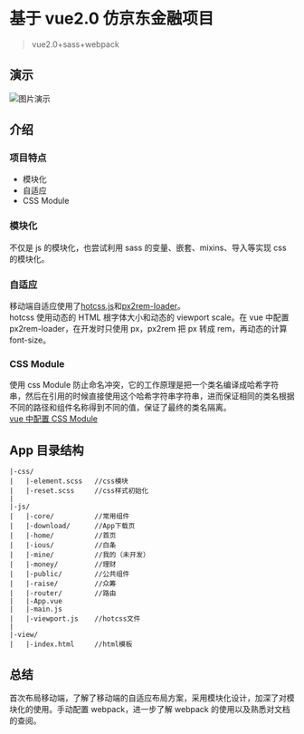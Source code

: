 # 基于 vue2.0 仿京东金融项目

> vue2.0+sass+webpack

## 演示

![图片演示](http://oweyznv3o.bkt.clouddn.com/show.gif)

## 介绍

### 项目特点

* 模块化
* 自适应
* CSS Module

### 模块化

不仅是 js 的模块化，也尝试利用 sass 的变量、嵌套、mixins、导入等实现 css 的模块化。

### 自适应

移动端自适应使用了[hotcss.js](https://github.com/imochen/hotcss)和[px2rem-loader](https://github.com/Jinjiang/px2rem-loader)。  
hotcss 使用动态的 HTML 根字体大小和动态的 viewport scale。在 vue 中配置 px2rem-loader，在开发时只使用 px，px2rem 把 px 转成 rem，再动态的计算 font-size。

### CSS Module

使用 css Module 防止命名冲突，它的工作原理是把一个类名编译成哈希字符串，然后在引用的时候直接使用这个哈希字符串字符串，进而保证相同的类名根据不同的路径和组件名称得到不同的值，保证了最终的类名隔离。  
[vue 中配置 CSS Module](https://vue-loader.vuejs.org/zh-cn/features/css-modules.html)

## App 目录结构

```
|-css/
|   |-element.scss   //css模块
|   |-reset.scss     //css样式初始化
|
|-js/
|   |-core/          //常用组件
|   |-download/      //App下载页
|   |-home/          //首页
|   |-ious/          //白条
|   |-mine/          //我的（未开发）
|   |-money/         //理财
|   |-public/        //公共组件
|   |-raise/         //众筹
|   |-router/        //路由
|   |-App.vue
|   |-main.js
|   |-viewport.js    //hotcss文件
|
|-view/
|   |-index.html     //html模板
```

## 总结

首次布局移动端，了解了移动端的自适应布局方案，采用模块化设计，加深了对模块化的使用。手动配置 webpack，进一步了解 webpack 的使用以及熟悉对文档的查阅。
